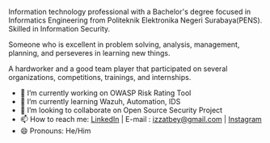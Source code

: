 Information technology professional with a Bachelor's degree focused in Informatics Engineering from Politeknik Elektronika Negeri Surabaya(PENS). Skilled in Information Security.

Someone who is excellent in problem solving, analysis, management, planning, and perseveres in learning new things.

A hardworker and a good team player that participated on several organizations, competitions, trainings, and internships.

- 🔭 I’m currently working on OWASP Risk Rating Tool
- 🌱 I’m currently learning Wazuh, Automation, IDS
- 👯 I’m looking to collaborate on Open Source Security Project
- 📫 How to reach me: [LinkedIn](https://www.linkedin.com/in/muhammad-izzat-589311170/) | E-mail : izzatbey@gmail.com | [Instagram](https://www.instagram.com/izzat.bey/)
- 😄 Pronouns: He/Him
